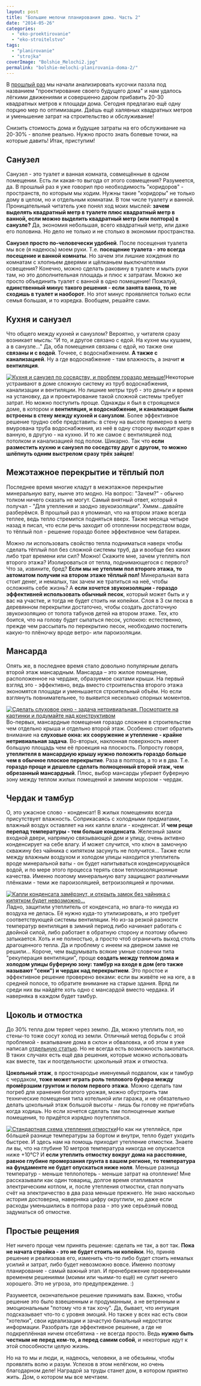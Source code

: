```yaml
---
layout: post
title: "Большие мелочи планирования дома. Часть 2"
date: "2014-05-26"
categories: 
  - "eko-proektirovanie"
  - "eko-stroitelstvo"
tags: 
  - "planirovanie"
  - "strojka"
coverImage: "Bolshie_Melochi2.jpg"
permalink: "bolshie-melochi-planirovania-doma-2/"
---
```


В [прошлый раз](/bolshie-melochi-planirovanya-doma-1/ "Большие мелочи планирования дома. Часть 1") мы начали анализировать кусочки паззла под названием "проектирование своего будущего дома" и нам удалось лёгкими движениями и совершенно даром прибавить 20-30 квадратных метров к площади дома. Сегодня предлагаю ещё одну порцию мер по оптимизации. Даёшь ещё халявных квадратных метров и уменьшение затрат на строительство и обслуживание!

Снизить стоимость дома и будущие затраты на его обслуживание на 20-30% - вполне реально. Нужно просто знать болевые точки, на которые давить! Итак, приступим!

## Санузел

Санузел - это туалет и ванная комната, совмещённые в одном помещении. Есть ли какая-то выгода от этого совмещения? Разумеется, да. В прошлый раз я уже говорил про необходимость "коридоров" - пространств, по которым мы ходим. Нужны такие "коридоры" не только дому в целом, но и отдельным комнатам. В том числе туалету и ванной. Проницательный читатель уже понял ход моих мыслей: **зачем выделять квадратный метр в туалете плюс квадратный метр в ванной, если можно выделить квадратный метр (или полтора) в санузле?** Да, экономия небольшая, всего квадратный метр, или даже его половина. Но дело не только и не столько в экономии пространства.

**Санузел просто по-человечески удобней**. После посещения туалета мы все (я надеюсь) моем руки. Т.е. **посещение туалета - это всегда посещение и ванной комнаты**. Но зачем эти лишние хождения по комнатам с хлопньем дверями и щёлканьем выключателями освещения? Конечно, можно сделать раковину в туалете и мыть руки там, но это дополнительная площадь и плюс к затратам. Можно же просто объединить туалет с ванной в одно помещение! Пожалуй, **единственный минус такого решения - если занята ванна, то не сходишь в туалет и наоборот**. Но этот минус проявляется только если семья большая, и то изредка. Вообщем, решайте сами.

## Кухня и санузел

Что общего между кухней и санузлом? Вероятно, у читателя сразу возникает мысль: "И то, и другое связано с едой. На кухне мы кушаем, а в санузле..." Да, оба помещения связаны с едой, но также они **связаны и с водой**. Точнее, с водоснабжением. **А также с канализацией**. Ну а где водоснабжение - там влажность, а значит **и вентиляция**.

[![Кухня и санузел по соседству, и проблем гораздо меньше!](images/Bath-Kitchen-320x177.jpg)](/wp-content/uploads/Bath-Kitchen.jpg)Некоторые устраивают в доме сложную систему из труб водоснабжения, канализации и вентиляции. Но лишние метры труб - это деньги и время на установку, да и проектирование такой сложной системы требует затрат. Но можно поступить проще. Однажды я был в строящемся доме, в котором и **вентиляция, и водоснабжение, и канализация были встроены в стену между кухней и санузлом**. Более эффективное решение трудно себе представить: в стену на высоте примерно в метр вмурована труба водоснабжения, из неё в одну сторону выходит кран в ванную, в другую - на кухню. И то же самое с вентиляцией под потолком и канализацией под полом. Шикарно. Так что **если разместить кухню и санузел по соседству друг с другом, то можно шлёпнуть одним выстрелом сразу трёх зайцев**!

## Межэтажное перекрытие и тёплый пол

Последнее время многие кладут в межэтажное перекрытие минеральную вату, нынче это модно. На вопрос: "Зачем?" - обычно толком ничего сказать не могут. Самый внятный ответ, который я получал - "Для утепления и заодно звукоизоляции". Хммм...давайте разберёмся. В прошлый раз я упоминал, что на втором этаже всегда теплее, ведь тепло стремится подняться вверх. Также месяца четыре назад я писал, что если речь заходит об отоплении посредством воды, то тёплый пол - решение гораздо более эффективное чем батареи.

Можно ли использовать свойство тепла подниматься наверх чтобы сделать тёплый пол без сложной системы труб, да и вообще без каких либо трат времени или сил? Можно! Скажите мне, зачем утеплять пол второго этажа? Изолироваться от тепла, поднимающегося с первого? Что за, извините, бред? **Если мы не утеплим пол второго этажа, то автоматом получим на втором этаже тёплый пол!** Минеральная вата стоит денег, и немалых, так зачем же тратиться на неё, чтобы осложнять себе жизнь? А **если хочется звукоизоляции - гораздо эффективней использовать обычный песок**, который может быть и у вас на участке, и тогда не будет стоить ни копейки. Слоя в 3 см песка в деревянном перекрытии достаточно, чтобы создать достаточную звукоизоляцию от топота табунов детей на втором этаже. Тех, кто боится, что на голову будет сыпаться песок, успокою: естественно, прежде чем рассыпать по перекрытию песок, необходимо постелить какую-то плёночку вроде ветро- или пароизоляции.

## Мансарда

Опять же, в последнее время стало довольно популярным делать второй этаж мансардным. Мансарда – это жилое помещение, расположенное на чердаке, образуемое скатами крыши. На первый взгляд это - эффективно, ведь вместо строительства второго этажа экономятся площади и уменьшается строительный объём. Но если взглянуть повнимательнее, то выявится несколько спорных моментов.

[![Сделать слуховое окно - задача нетривиальная. Посмотрите на картинки и подумайте над конструктивом](images/sluhovoe-okno-261x180.jpg)](/wp-content/uploads/sluhovoe-okno.jpg)Во-первых, мансардные помещения гораздо сложнее в строительстве чем отдельно крыша и отдельно второй этаж. Особенно стоит обратить внимание на **слуховые окна: их сооружение и утепление - крайне нетривиальная задача**. Во-вторых, наклонная поверхность имеет большую площадь чем её проекция на плоскость. Попросту говоря, **утеплителя в мансардную крышу нужно положить гораздо больше чем в обычное плоское перекрытие**. Раза в полтора, а то и в два. Т.е. **гораздо проще и дешевле сделать полноценный второй этаж, чем обрезанный мансардный**. Плюс, выбор мансарды убирает буферную зону между теплом жилых помещений и зимним морозом - чердак.

## Чердак и тамбур

О, это ужасное слово - конденсат! В жилых помещениях всегда присутствует влажность. Соприкасаясь с холодными предматами, влажный воздух оставляет на них капли влаги - конденсат. И **чем реще перепад температуры - тем больше конденсата**. Железный замок входной двери, напрямую связывающей дом и улицу, очень активно конденсирует на себе влагу. И может случится, что ключ в замочную скважину без чайника с кипятком засунуть не получится... Также если между влажным воздухом и холодом улицы находится утеплитель вроде минеральной ваты - он будет напитываться конденсирующейся водой, и по мере этого процесса терять свои теплоизоляционные качества. Именно поэтому минеральную вату защищают различными плёнками - теми же пароизоляцией, ветроизоляцией и прочими.

[![Капли конденсата замёрзнут, и открыть замок без чайника с кипятком будет невозможно...](images/dver-135x180.jpg)](/wp-content/uploads/dver.jpg)Ладно, защитили утеплитель от конденсата, но влага-то никуда из воздуха не делась. Её нужно куда-то утилизировать, и это требует соответствующей системы вентиляции. Но из-за резкой разности температур вентиляция в зимний период либо начинает работать с двойной силой, либо работает в обратную сторону и поэтому обычно затыкается. Хоть и не полностью, а просто чтоб ограничить выход столь драгоценного тепла. Да и проблему с инеем на дверном замке не решили... Короче, чем выдумывать всякие умные словечки типа "рекуперация вентиляции", проще **создать между теплом дома и холодом улицы буферную зону: тамбур на входе в дом (его также называют "сени") и чердак над перекрытием**. Это простое и эффективное решение проверено веками: если вы живёте не на юге, а в средней полосе, то обратите внимание на старые здания. Вряд ли среди них вы найдёте хоть одно с мансардой вместо чердака. И наверняка в каждом будет тамбур.

## Цоколь и отмостка

До 30% тепла дом теряет через землю. Да, можно утеплить пол, но стены-то тоже сосут холод из земли. Отличный метод борьбы с этой проблемой - вкапывание дома в склон и обваловка, и об этом я уже написал [отдельную статью](/zachem-ya-zakopal-svoy-dom/ "Зачем я закопал свой дом?"). Но не всегда есть возможность закопаться. В таких случаях есть ещё два решения, которые можно использовать как вместе, так и поотдельности: цокольный этаж и отмостка.

**Цокольный этаж**, в простонародье именуемый подвалом, как и тамбур с чердаком, **тоже может играть роль теплового буфера между промёрзшим грунтом и полом первого этажа**. Можно сделать там погреб для хранения богатого урожая, можно обустроить там технические помещения типа котельной или гаража, и не обязательно делать цокольный этаж большой высоты - лишь бы голову не пригибать когда ходишь. Но если хочется сделать там полноценные жилые помещения, то придётся изрядно поутепляться.

[![Стандартная схема утепления отмостки](images/utepleniye-otmostki-223x180.jpg)](/wp-content/uploads/utepleniye-otmostki.jpg)Но как ни утепляйся, при бóльшей разнице температуры за бортом и внутри, тепло будет уходить быстрее. И здесь нам на помощь приходит утепление отмостки. Знаете ли вы, что на глубине 10 метров температура никогда не опускается ниже +10°С? И **если утеплить отмостку вокруг дома на расстояние, равное глубине промерзания грунта в вашем регионе, то температура на фундаменте не будет опускаться ниже ноля**. Меньше разница температур - меньше теплопотерь - меньше затрат на отопление! Мне рассказывали как один товарищ, долгое время отапливался электрическим котлом, и, после утепления отмостки, стал получать счёт на электричество в два раза меньше прежнего. Не знаю насколько история достоверна, наверняка цифру округлили, но даже если расходы уменьшились в полтора раза - это уже серьёзный повод задуматься об отмостке.

## Простые рещения

Нет ничего проще чем принять решение: сделать не так, а вот так. **Пока не начата стройка - это не будет стоить ни копейки**. Но, приняв решение и реализовав его, изменить что-то либо будет стоить немалых усилий и затрат, либо будет невозможно вовсе. Именно поэтому планирование - самый важный этап. И пренебрежение проверенными временем решениями (моими или чьими-то ещё) не сулит ничего хорошего. Это не угроза, это предупреждение. :)

Разумеется, окончательное решение принимать вам. Важно, чтобы решение это было взвешенным и продуманным, а не ветренным и эмоциональным "потому что я так хочу". Да, бывает, что интуиция подсказывает что-то с уровня эмоций. Но также у всех нас есть свои "хотелки", свои идеализации и зачастую банальный недостаток информации. Разобрать где эффективное решение, а где не подкреплённая ничем отсебятина - не всегда просто. Ведь **нужно быть честным не перед кем-то, а перед самим собой**, и некоторые идут к этой способности целую жизнь.

Но на то мы и люди, и, надеюсь, человеки, а не обезьяны, чтобы проявлять волю и разум. Успехов в этом нелёгком, но очень благодарном деле! Наградой за труды станет дом, в котором приятно жить. Дом, о котором мы все мечтаем.
